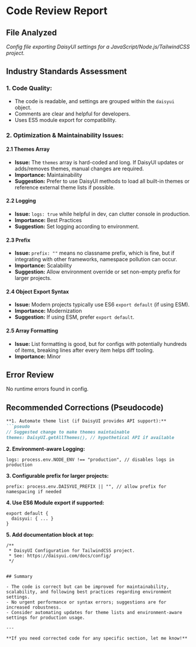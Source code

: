 # Code Review Report

## File Analyzed
*Config file exporting DaisyUI settings for a JavaScript/Node.js/TailwindCSS project.*

## Industry Standards Assessment

### 1. **Code Quality:**
- The code is readable, and settings are grouped within the `daisyui` object.
- Comments are clear and helpful for developers.
- Uses ES5 module export for compatibility.

### 2. **Optimization & Maintainability Issues:**

#### 2.1 Themes Array
- **Issue:** The `themes` array is hard-coded and long. If DaisyUI updates or adds/removes themes, manual changes are required.
- **Importance:** Maintainability
- **Suggestion:** Prefer to use DaisyUI methods to load all built-in themes or reference external theme lists if possible.

#### 2.2 Logging
- **Issue:** `logs: true` while helpful in dev, can clutter console in production.
- **Importance:** Best Practices
- **Suggestion:** Set logging according to environment.

#### 2.3 Prefix 
- **Issue:** `prefix: ""` means no classname prefix, which is fine, but if integrating with other frameworks, namespace pollution can occur.
- **Importance:** Scalability
- **Suggestion:** Allow environment override or set non-empty prefix for larger projects.

#### 2.4 Object Export Syntax
- **Issue:** Modern projects typically use ES6 `export default` (if using ESM).
- **Importance:** Modernization
- **Suggestion:** If using ESM, prefer `export default`.

#### 2.5 Array Formatting
- **Issue:** List formatting is good, but for configs with potentially hundreds of items, breaking lines after every item helps diff tooling.
- **Importance:** Minor

## Error Review

No runtime errors found in config. 

## Recommended Corrections (Pseudocode)

```markdown
**1. Automate theme list (if DaisyUI provides API support):**
```pseudo
// Suggested change to make themes maintainable
themes: DaisyUI.getAllThemes(), // hypothetical API if available
```

**2. Environment-aware Logging:**
```pseudo
logs: process.env.NODE_ENV !== "production", // disables logs in production
```

**3. Configurable prefix for larger projects:**
```pseudo
prefix: process.env.DAISYUI_PREFIX || "", // allow prefix for namespacing if needed
```

**4. Use ES6 Module export if supported:**
```pseudo
export default {
  daisyui: { ... }
}
```

**5. Add documentation block at top:**
```pseudo
/**
 * DaisyUI Configuration for TailwindCSS project.
 * See: https://daisyui.com/docs/config/
 */
```
```

## Summary

- The code is correct but can be improved for maintainability, scalability, and following best practices regarding environment settings.
- No urgent performance or syntax errors; suggestions are for increased robustness.
- Consider automating updates for theme lists and environment-aware settings for production usage. 

---

**If you need corrected code for any specific section, let me know!**
